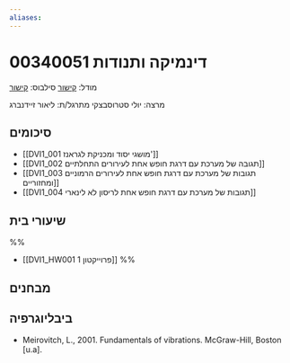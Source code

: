 ```yaml
---
aliases:
---
```

# דינמיקה ותנודות 00340051

מודל: [קישור](https://moodle24.technion.ac.il/course/view.php?id=143)
סילבוס: [קישור](https://moodle24.technion.ac.il/pluginfile.php/188367/mod_resource/content/1/Syllabus_2024_2025_to_publish_11.11.2024%20-Gilad%20Israel.pdf)

מרצה: יולי סטרוסבצקי
מתרגל/ת: ליאור זיידנברג

## סיכומים
- [[DVI1_001 מושגי יסוד ומכניקת לגראנז']]
- [[DVI1_002 תגובה של מערכת עם דרגת חופש אחת לעירורים התחלתיים]]
- [[DVI1_003 תגובות של מערכת עם דרגת חופש אחת לעירורים הרמוניים ומחזוריים]]
- [[DVI1_004 תגובות של מערכת עם דרגת חופש אחת לריסון לא לינארי]]
## שיעורי בית

%%
- [[DVI1_HW001 פרוייקטון 1]]
%%

## מבחנים

## ביבליוגרפיה
- Meirovitch, L., 2001. Fundamentals of vibrations. McGraw-Hill, Boston [u.a].
